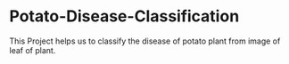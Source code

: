 # Potato-Disease-Classification
This Project helps us to classify the disease of potato plant from image of leaf of plant.
